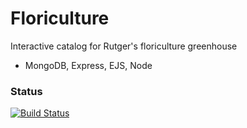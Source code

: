 Floriculture
============

Interactive catalog for Rutger's floriculture greenhouse

* MongoDB, Express, EJS, Node


### Status
[![Build Status](https://travis-ci.org/Kekeli/floriculture.svg?branch=develop)](https://travis-ci.org/Kekeli/floriculture)
